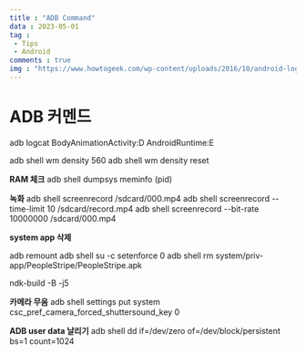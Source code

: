 ```yaml
---
title : "ADB Command"
data : 2023-05-01
tag : 
 - Tips
 - Android
comments : true
img : "https://www.howtogeek.com/wp-content/uploads/2016/10/android-logo-adb.png"
---
```


# ADB 커멘드

adb logcat BodyAnimationActivity:D AndroidRuntime:E

adb shell wm density 560
adb shell wm density reset

**RAM 체크**
adb shell dumpsys meminfo (pid)

**녹화**
adb shell screenrecord /sdcard/000.mp4
adb shell screenrecord --time-limit 10 /sdcard/record.mp4
adb shell screenrecord --bit-rate 10000000 /sdcard/000.mp4

**system app 삭제**

adb remount
adb shell su -c setenforce 0
adb shell rm system/priv-app/PeopleStripe/PeopleStripe.apk

ndk-build -B -j5

**카메라 무음**
adb shell settings put system csc_pref_camera_forced_shuttersound_key 0

**ADB user data 날리기**
adb shell dd if=/dev/zero of=/dev/block/persistent bs=1 count=1024